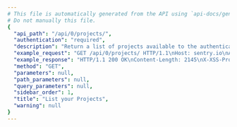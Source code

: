 ```yaml
---
# This file is automatically generated from the API using `api-docs/generate.py`
# Do not manually this file.
{
  "api_path": "/api/0/projects/", 
  "authentication": "required", 
  "description": "Return a list of projects available to the authenticated\nsession.", 
  "example_request": "GET /api/0/projects/ HTTP/1.1\nHost: sentry.io\nAuthorization: Bearer {base64-encoded-key-here}", 
  "example_response": "HTTP/1.1 200 OK\nContent-Length: 2145\nX-XSS-Protection: 1; mode=block\nX-Content-Type-Options: nosniff\nContent-Language: en\nVary: Accept-Language, Cookie\nLink: <https://sentry.io/api/0/projects/?&cursor=1537458487592:0:1>; rel=\"previous\"; results=\"false\"; cursor=\"1537458487592:0:1\", <https://sentry.io/api/0/projects/?&cursor=1537458472927:1:0>; rel=\"next\"; results=\"false\"; cursor=\"1537458472927:1:0\"\nAllow: GET, HEAD, OPTIONS\nX-Frame-Options: deny\nContent-Type: application/json\n\n[\n  {\n    \"avatar\": {\n      \"avatarType\": \"letter_avatar\", \n      \"avatarUuid\": null\n    }, \n    \"color\": \"#bf6e3f\", \n    \"dateCreated\": \"2018-09-20T15:48:07.592Z\", \n    \"features\": [\n      \"data-forwarding\", \n      \"rate-limits\"\n    ], \n    \"firstEvent\": null, \n    \"hasAccess\": true, \n    \"id\": \"4\", \n    \"isBookmarked\": false, \n    \"isInternal\": false, \n    \"isMember\": false, \n    \"isPublic\": false, \n    \"name\": \"The Spoiled Yoghurt\", \n    \"organization\": {\n      \"avatar\": {\n        \"avatarType\": \"letter_avatar\", \n        \"avatarUuid\": null\n      }, \n      \"dateCreated\": \"2018-09-20T15:47:52.908Z\", \n      \"id\": \"2\", \n      \"isEarlyAdopter\": false, \n      \"name\": \"The Interstellar Jurisdiction\", \n      \"require2FA\": false, \n      \"slug\": \"the-interstellar-jurisdiction\", \n      \"status\": {\n        \"id\": \"active\", \n        \"name\": \"active\"\n      }\n    }, \n    \"platform\": null, \n    \"slug\": \"the-spoiled-yoghurt\", \n    \"status\": \"active\"\n  }, \n  {\n    \"avatar\": {\n      \"avatarType\": \"letter_avatar\", \n      \"avatarUuid\": null\n    }, \n    \"color\": \"#bf5b3f\", \n    \"dateCreated\": \"2018-09-20T15:47:56.723Z\", \n    \"features\": [\n      \"data-forwarding\", \n      \"rate-limits\", \n      \"releases\"\n    ], \n    \"firstEvent\": null, \n    \"hasAccess\": true, \n    \"id\": \"3\", \n    \"isBookmarked\": false, \n    \"isInternal\": false, \n    \"isMember\": false, \n    \"isPublic\": false, \n    \"name\": \"Prime Mover\", \n    \"organization\": {\n      \"avatar\": {\n        \"avatarType\": \"letter_avatar\", \n        \"avatarUuid\": null\n      }, \n      \"dateCreated\": \"2018-09-20T15:47:52.908Z\", \n      \"id\": \"2\", \n      \"isEarlyAdopter\": false, \n      \"name\": \"The Interstellar Jurisdiction\", \n      \"require2FA\": false, \n      \"slug\": \"the-interstellar-jurisdiction\", \n      \"status\": {\n        \"id\": \"active\", \n        \"name\": \"active\"\n      }\n    }, \n    \"platform\": null, \n    \"slug\": \"prime-mover\", \n    \"status\": \"active\"\n  }, \n  {\n    \"avatar\": {\n      \"avatarType\": \"letter_avatar\", \n      \"avatarUuid\": null\n    }, \n    \"color\": \"#3fbf7f\", \n    \"dateCreated\": \"2018-09-20T15:47:52.926Z\", \n    \"features\": [\n      \"data-forwarding\", \n      \"rate-limits\", \n      \"releases\"\n    ], \n    \"firstEvent\": null, \n    \"hasAccess\": true, \n    \"id\": \"2\", \n    \"isBookmarked\": false, \n    \"isInternal\": false, \n    \"isMember\": false, \n    \"isPublic\": false, \n    \"name\": \"Pump Station\", \n    \"organization\": {\n      \"avatar\": {\n        \"avatarType\": \"letter_avatar\", \n        \"avatarUuid\": null\n      }, \n      \"dateCreated\": \"2018-09-20T15:47:52.908Z\", \n      \"id\": \"2\", \n      \"isEarlyAdopter\": false, \n      \"name\": \"The Interstellar Jurisdiction\", \n      \"require2FA\": false, \n      \"slug\": \"the-interstellar-jurisdiction\", \n      \"status\": {\n        \"id\": \"active\", \n        \"name\": \"active\"\n      }\n    }, \n    \"platform\": null, \n    \"slug\": \"pump-station\", \n    \"status\": \"active\"\n  }\n]", 
  "method": "GET", 
  "parameters": null, 
  "path_parameters": null, 
  "query_parameters": null, 
  "sidebar_order": 1, 
  "title": "List your Projects", 
  "warning": null
}
---
```

